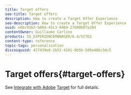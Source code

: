 ```yaml
---
title: Target offers
seo-title: Target offers
description: How to create a Target Offer Experience
seo-description: How to create a Target Offer Experience
uuid: e6bc93b3-b06d-43c3-9469-27600b07a20d
contentOwner: Guillaume Carlino
products: SG_EXPERIENCEMANAGER/6.4/SITES
content-type: reference
topic-tags: personalization
discoiquuid: 427439e0-2b52-4191-9b5b-5d9a486c5dc5
---
```


# Target offers{#target-offers}

See [Integrate with Adobe](/help/sites/administering/using/target.md) [Target](/help/sites/administering/using/target.md) for full details.
